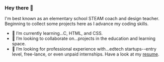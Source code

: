 ### Hey there 👋
I'm best known as an elementary school STEAM coach and design teacher. Beginning to collect some projects here as I advance my coding skills.
- 🌱 I’m currently learning...C, HTML, and CSS.
- 👯 I’m looking to collaborate on...projects in the education and learning space.
- 🤔 I’m looking for professional experience with...edtech startups--entry level, free-lance, or even unpaid internships. Have a look at my [resume](https://tspraul.github.io/tspraul/cv/).

<!--
**tspraul/tspraul** is a ✨ _special_ ✨ repository because its `README.md` (this file) appears on your GitHub profile.

Here are some ideas to get you started:

- 🔭 I’m currently working on ...
- 🌱 I’m currently learning ...
- 👯 I’m looking to collaborate on ...
- 🤔 I’m looking for help with ...
- 💬 Ask me about ...
- 📫 How to reach me: ...
- 😄 Pronouns: ...
- ⚡ Fun fact: ...
-->

